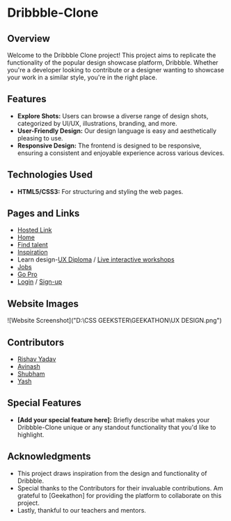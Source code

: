 # Dribbble-Clone

## Overview

Welcome to the Dribbble Clone project! This project aims to replicate the functionality of the popular design showcase platform, Dribbble. Whether you're a developer looking to contribute or a designer wanting to showcase your work in a similar style, you're in the right place.

## Features

- **Explore Shots:** Users can browse a diverse range of design shots, categorized by UI/UX, illustrations, branding, and more.
- **User-Friendly Design:** Our design language is easy and aesthetically pleasing to use.
- **Responsive Design:** The frontend is designed to be responsive, ensuring a consistent and enjoyable experience across various devices.

## Technologies Used

- **HTML5/CSS3:** For structuring and styling the web pages.

## Pages and Links

- [Hosted Link](https://rishavy.github.io/Dribble/)
- [Home](https://rishavy.github.io/Dribble/)
- [Find talent](https://rishavy.github.io/Dribble/Yash/index.html)
- [Inspiration](https://rishavy.github.io/Dribble/Inspiration/inspiration.html)
- Learn design-[UX Diploma](https://rishavy.github.io/Dribble/SHUBHAM/UX%20DIPLOMA%20PAGE/index.html) / [Live interactive workshops](https://rishavy.github.io/Dribble/SHUBHAM/index.html)
- [Jobs](https://rishavy.github.io/Dribble/Jobs/jobs.html)
- [Go Pro](https://rishavy.github.io/Dribble/Avinash/index.html)
- [Login](https://rishavy.github.io/Dribble/Avinash/Log-in/login.html) / [Sign-up](https://rishavy.github.io/Dribble/Avinash/sign%20up/signup.html)

## Website Images

![Website Screenshot]("D:\CSS GEEKSTER\GEEKATHON\UX DESIGN.png")

## Contributors

- [Rishav Yadav](https://github.com/rishavy)
- [Avinash](link-to-profile)
- [Shubham](link-to-profile)
- [Yash](link-to-profile)

## Special Features

- **[Add your special feature here]:** Briefly describe what makes your Dribbble-Clone unique or any standout functionality that you'd like to highlight.

## Acknowledgments

- This project draws inspiration from the design and functionality of Dribbble.
- Special thanks to the Contributors for their invaluable contributions.
Am grateful to [Geekathon] for providing the platform to collaborate on this project.
- Lastly, thankful to our teachers and mentors.
